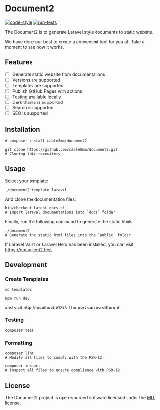 # Document2

[![code-style](https://github.com/cable8mm/document2/actions/workflows/code-style.yml/badge.svg)](https://github.com/cable8mm/document2/actions/workflows/code-style.yml)
[![run-tests](https://github.com/cable8mm/document2/actions/workflows/run-tests.yml/badge.svg)](https://github.com/cable8mm/document2/actions/workflows/run-tests.yml)

The Document2 is to generate Laravel style documents to static website.

We have done our best to create a convenient tool for you all. Take a moment to see how it works.

## Features

- [ ] Generate static website from documentations
- [ ] Versions are supported
- [ ] Templates are supported
- [ ] Publish GitHub Pages with actions
- [ ] Testing available locally
- [ ] Dark theme is supported
- [ ] Search is supported
- [ ] SEO is supported

## Installation

```shell
# composer install cable8mm/document2

git clone https://github.com/cable8mm/document2.git
# Cloning this repository
```

## Usage

Select your template:

```shell
./document2 template laravel
```

And clone the documentation files:

```shell
bin/checkout_latest_docs.sh
# Import laravel documentations into `docs` folder
```

Finally, run the following command to generate the static htmls

```shell
./document2
# Generate the static html files into the `public` folder
```

If Laravel Valet or Laravel Herd has been installed, you can visit https://document2.test.

## Development

### Create Templates

```shell
cd templates

npm run dev
```

and visit http://localhost:5173/. The port can be different.

### Testing

```shell
composer test
```

### Formatting

```shell
composer lint
# Modify all files to comply with the PSR-12.

composer inspect
# Inspect all files to ensure compliance with PSR-12.
```

## License

The Document2 project is open-sourced software licensed under the [MIT license](LICENSE.md).

